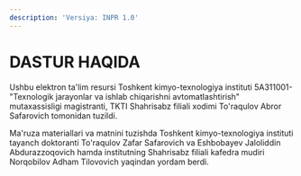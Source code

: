 ```yaml
---
description: 'Versiya: INPR 1.0'
---
```


# DASTUR HAQIDA

Ushbu elektron ta'lim resursi Toshkent kimyo-texnologiya instituti 5A311001- "Texnologik jarayonlar va ishlab chiqarishni avtomatlashtirish" mutaxassisligi magistranti, TKTI Shahrisabz filiali xodimi To'raqulov Abror Safarovich tomonidan tuzildi.&#x20;



Ma'ruza materiallari va matnini tuzishda Toshkent kimyo-texnologiya instituti tayanch doktoranti To'raqulov Zafar Safarovich va Eshbobayev Jaloliddin Abdurazzoqovich hamda institutning Shahrisabz filiali kafedra mudiri Norqobilov Adham Tilovovich yaqindan yordam berdi.
